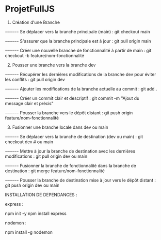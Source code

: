# ProjetFullJS



1. Création d'une Branche

------- Se déplacer vers la branche principale (main) :
git checkout main

------- S'assurer que la branche principale est à jour :
git pull origin main


------- Créer une nouvelle branche de fonctionnalité à partir de main :
git checkout -b feature/nom-fonctionnalité


2. Pousser une branche vers la branche dev

------- Récupérer les dernières modifications de la branche dev pour éviter les conflits :
git pull origin dev

------- Ajouter les modifications de la branche actuelle au commit :
git add .

------- Créer un commit clair et descriptif :
git commit -m "Ajout du message clair et précis"

------- Pousser la branche vers le dépôt distant :
git push origin feature/nom-fonctionnalité


3. Fusionner une branche locale dans dev ou main

------- Se déplacer vers la branche de destination (dev ou main) :
git checkout dev  # ou main

------- Mettre à jour la branche de destination avec les dernières modifications :
git pull origin dev  ou main

------- Fusionner la branche de fonctionnalité dans la branche de destination :
git merge feature/nom-fonctionnalité

------- Pousser la branche de destination mise à jour vers le dépôt distant :
git push origin dev  ou main

INSTALLATION DE DEPENDANCES :

express : 

npm init -y
npm install express


nodemon :

npm install -g nodemon

